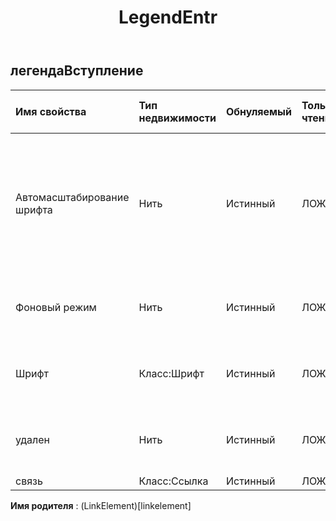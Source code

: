 ﻿---
title: LegendEntr
second_title: Aspose.Cells Cloud Documen
type: docs
url: /ru/specification/model/legendentry/
description: "Aspose.Cells Спецификация модели облака: LegendEntry. Легко обрабатывайте Excel и другие документы электронных таблиц с помощью таких функций, как открытие, создание, редактирование, разделение, слияние, сравнение и преобразование."
weight: 50
---
## **легендаВступление**

 

| Имя свойства| Тип недвижимости| Обнуляемый| Только чтение| Значение по умолчанию| Описание|
|:- |:- |:- |:- |:- |:- |
| Автомасштабирование шрифта| Нить| Истинный| ЛОЖЬ||Истинно, если текст в объекте меняет размер шрифта при изменении размера объекта. Значение по умолчанию верно.|
| Фоновый режим| Нить| Истинный| ЛОЖЬ|| Получает и устанавливает режим отображения фона.|
| Шрифт| Класс:Шрифт| Истинный| ЛОЖЬ|| Получает объект указанного объекта ChartFrame.|
| удален| Нить| Истинный| ЛОЖЬ|| Получает и устанавливает, удаляется ли запись легенды.|
| связь| Класс:Ссылка| Истинный| ЛОЖЬ|||

**Имя родителя** : (LinkElement)[linkelement]
